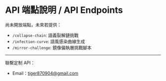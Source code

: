 
# API 端點說明 / API Endpoints

尚未開放端點，未來若提供：

- `/collapse-chain`: 語義裂解鏈挑戰
- `/infection-curve`: 語風感染曲線生成
- `/mirror-challenge`: 鏡像偏執層挑戰腳本

---

聯繫定制 API：

- Email：tiger870904@gmail.com
